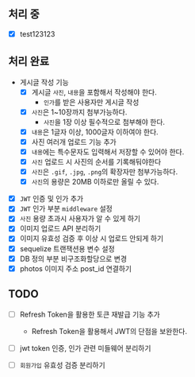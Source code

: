 ## 처리 중
- [x] test123123
## 처리 완료
-  게시글 작성 기능
    - [x]  게시글 `사진`, `내용`을 포함해서 작성해야 한다.
        - `인가`를 받은 사용자만 게시글 작성
    - [x]  `사진`은 1~10장까지 첨부가능하다.
        - `사진`을 1장 이상 필수적으로 첨부해야 한다.
    - [x]  `내용`은 1글자 이상, 1000글자 이하여야 한다.
    - [x] 사진 여러개 업로드 기능 추가
    - [x]  `내용`에는 특수문자도 입력해서 저장할 수 있어야 한다.
    - [x]  `사진` 업로드 시 사진의 순서를 기록해둬야한다
    - [x]  `사진`은 `.gif`, `.jpg`, `.png`의 확장자만 첨부가능하다.
    - [x]  `사진`의 용량은 20MB 이하로만 올릴 수 있다.
- [x] `JWT` 인증 및 인가 추가
- [x] `JWT` 인가 부분 `middleware` 설정
- [x] `사진` 용량 초과시 사용자가 알 수 있게 하기
- [x] 이미지 업로드 API 분리하기
- [x] 이미지 유효성 검증 후 이상 시 업로드 안되게 하기
- [x] sequelize 트랜잭션용 변수 설정
- [x] DB 정의 부분 비구조화할당으로 변경
- [x] photos 이미지 주소 post_id 연결하기

## TODO
- [ ] Refresh Token을 활용한 토큰 재발급 기능 추가
    - Refresh Token을 활용해서 JWT의 단점을 보완한다.
- [ ] jwt token 인증, 인가 관련 미들웨어 분리하기
- [ ] `회원가입` 유효성 검증 분리하기

